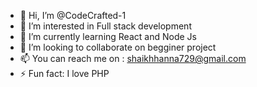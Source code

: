 - 👋 Hi, I’m @CodeCrafted-1
- 👀 I’m interested in Full stack development 
- 🌱 I’m currently learning React and Node Js
- 💞️ I’m looking to collaborate on begginer project
- 📫 You can reach me on : shaikhhanna729@gmail.com
- ⚡ Fun fact: I love PHP

<!---
CodeCrafted-1/CodeCrafted-1 is a ✨ special ✨ repository because its `README.md` (this file) appears on your GitHub profile.
You can click the Preview link to take a look at your changes.
--->
